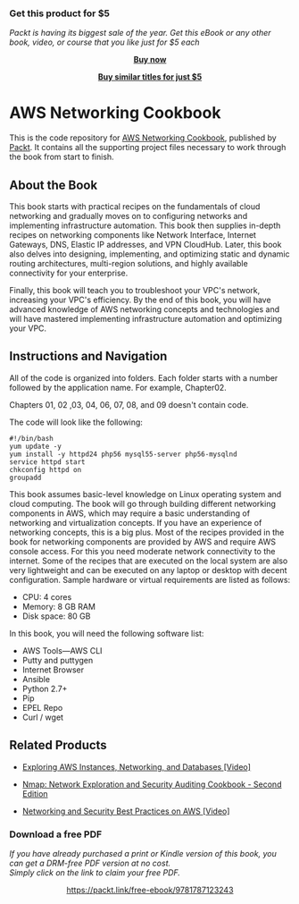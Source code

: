 
### Get this product for $5

<i>Packt is having its biggest sale of the year. Get this eBook or any other book, video, or course that you like just for $5 each</i>


<b><p align='center'>[Buy now](https://packt.link/9781787123243)</p></b>


<b><p align='center'>[Buy similar titles for just $5](https://subscription.packtpub.com/search)</p></b>


# AWS Networking Cookbook
This is the code repository for [AWS Networking Cookbook](https://www.packtpub.com/virtualization-and-cloud/aws-networking-cookbook?utm_source=github&utm_medium=repository&utm_campaign=9781787123243), published by [Packt](https://www.packtpub.com/?utm_source=github). It contains all the supporting project files necessary to work through the book from start to finish.
## About the Book
This book starts with practical recipes on the fundamentals of cloud networking and gradually moves on to configuring networks and implementing infrastructure automation. This book then supplies in-depth recipes on networking components like Network Interface, Internet Gateways, DNS, Elastic IP addresses, and VPN CloudHub. Later, this book also delves into designing, implementing, and optimizing static and dynamic routing architectures, multi-region solutions, and highly available connectivity for your enterprise.

Finally, this book will teach you to troubleshoot your VPC's network, increasing your VPC's efficiency. By the end of this book, you will have advanced knowledge of AWS networking concepts and technologies and will have mastered implementing infrastructure automation and optimizing your VPC.

## Instructions and Navigation
All of the code is organized into folders. Each folder starts with a number followed by the application name. For example, Chapter02.

Chapters 01, 02 ,03, 04, 06, 07, 08, and 09 doesn't contain code.

The code will look like the following:
```
#!/bin/bash
yum update -y
yum install -y httpd24 php56 mysql55-server php56-mysqlnd
service httpd start
chkconfig httpd on
groupadd
```

This book assumes basic-level knowledge on Linux operating system and cloud computing.
The book will go through building different networking components in AWS, which may
require a basic understanding of networking and virtualization concepts. If you have an
experience of networking concepts, this is a big plus.
Most of the recipes provided in the book for networking components are provided by AWS
and require AWS console access. For this you need moderate network connectivity to the
internet. Some of the recipes that are executed on the local system are also very lightweight
and can be executed on any laptop or desktop with decent configuration. Sample hardware
or virtual requirements are listed as follows:

* CPU: 4 cores
* Memory: 8 GB RAM
* Disk space: 80 GB

In this book, you will need the following software list:

* AWS Tools—AWS CLI
* Putty and puttygen
* Internet Browser
* Ansible
* Python 2.7+
* Pip
* EPEL Repo
* Curl / wget

## Related Products
* [Exploring AWS Instances, Networking, and Databases [Video]](https://www.packtpub.com/virtualization-and-cloud/exploring-aws-instances-networking-and-databases-video?utm_source=github&utm_medium=repository&utm_campaign=9781788291026)

* [Nmap: Network Exploration and Security Auditing Cookbook - Second Edition](https://www.packtpub.com/networking-and-servers/nmap-network-exploration-and-security-auditing-cookbook-second-edition?utm_source=github&utm_medium=repository&utm_campaign=9781786467454)

* [Networking and Security Best Practices on AWS [Video]](https://www.packtpub.com/virtualization-and-cloud/networking-and-security-best-practices-aws-video?utm_source=github&utm_medium=repository&utm_campaign=9781788477826)

### Download a free PDF

 <i>If you have already purchased a print or Kindle version of this book, you can get a DRM-free PDF version at no cost.<br>Simply click on the link to claim your free PDF.</i>
<p align="center"> <a href="https://packt.link/free-ebook/9781787123243">https://packt.link/free-ebook/9781787123243 </a> </p>